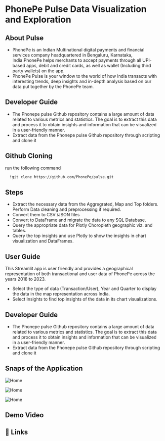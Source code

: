 
# PhonePe Pulse Data Visualization and Exploration

## About Pulse
- PhonePe is an Indian Multinational digital payments and financial services company headquartered in Bengaluru, Karnataka, India.PhonePe helps merchants to accept payments through all UPI-based apps, debit and credit cards, as well as wallet (Including third party wallets) on the app.
- PhonePe Pulse is your window to the world of how India transacts with interesting trends, deep insights and in-depth analysis based on our data put together by the PhonePe team.


## Developer Guide
- The Phonepe pulse Github repository contains a large amount of data related to various metrics and statistics. The goal is to extract this data and process it to obtain insights and information that can be visualized in a user-friendly manner.
- Extract data from the Phonepe pulse Github repository through scripting and clone it

## Github Cloning

run the following command

```bash
  !git clone https://github.com/PhonePe/pulse.git
```


## Steps
- Extract the necessary data from the Aggregrated, Map and Top folders. Perform Data cleaning and preprocessing if required.
- Convert them to CSV /JSON files
- Convert to DataFrame and migrate the data to any SQL Database.
- Query the appropriate data for Plotly Choropleth geographic viz. and tables.
- Query the top insights and use Plotly to show the insights in chart visualization and DataFrames.
## User Guide
This Streamlit app is user friendly and provides a geographical representation of both transactional and user data of PhonePe across the years 2018 to 2023.
- Select the type of data (Transaction/User), Year and Quarter to display the data in the map representation across India.
- Select Insights to find top insights of the data in its chart visualizations.
## Developer Guide
- The Phonepe pulse Github repository contains a large amount of data related to various metrics and statistics. The goal is to extract this data and process it to obtain insights and information that can be visualized in a user-friendly manner.
- Extract data from the Phonepe pulse Github repository through scripting and clone it

## Snaps of the Application

![Home](https://i.ibb.co/RhhTL2K/home.png)

![Home](https://i.ibb.co/gMpncyn/Explore.png)

![Home](https://i.ibb.co/h8hdVwp/Insight.png)

## Demo Video

## 🔗 Links



